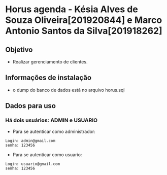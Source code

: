 # Horus agenda - Késia Alves de Souza Oliveira[201920844] e Marco Antonio Santos da Silva[201918262]


## Objetivo
* Realizar gerenciamento de clientes.

## Informações de instalação
* o dump do banco de dados está no arquivo horus.sql

## Dados para uso
### Há dois usuários: ADMIN e USUARIO

* Para se autenticar como administrador:
```
Login: admin@gmail.com
senha: 123456
```

* Para se autenticar como usuario:
```
Login: usuario@gmail.com
senha: 123456
```
